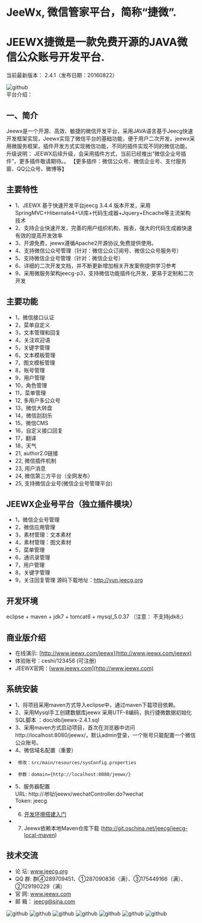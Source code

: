 JeeWx, 微信管家平台，简称“捷微”.
===============
JEEWX捷微是一款免费开源的JAVA微信公众账号开发平台.
===============
当前最新版本： 2.4.1（发布日期：20160822）

![github](http://img.blog.csdn.net/20140706133601296?watermark/2/text/aHR0cDovL2Jsb2cuY3Nkbi5uZXQvemhhbmdkYWlzY290dA==/font/5a6L5L2T/fontsize/400/fill/I0JBQkFCMA==/dissolve/70/gravity/Center "jeewx")
<br>平台介绍：

一、简介
-----------------------------------
Jeewx是一个开源、高效、敏捷的微信开发平台，采用JAVA语言基于Jeecg快速开发框架实现，Jeewx实现了微信平台的基础功能，便于用户二次开发。jeewx采用微服务框架，插件开发方式实现微信功能，不同的插件实现不同的微信功能。
 升级说明： JEEWX后续升级，会采用插件方式，当前已经推出“微信企业号插件”，更多插件敬请期待。。
【更多插件：微信公众号、微信企业号、支付服务窗、QQ公众号、微博等】

主要特性
-----------------------------------
* 	1、JEEWX 基于快速开发平台jeecg 3.4.4 版本开发，采用SpringMVC+Hibernate4+UI库+代码生成器+Jquery+Ehcache等主流架构技术
*   2、支持企业快速开发，完善的用户组织机构，报表，强大的代码生成器快速有效的提高开发效率
*   3、开源免费，jeewx遵循Apache2开源协议,免费提供使用。
*   4、支持微信公众号管理（针对：微信公众订阅号、微信公众号服务号）
*   5、支持微信企业号管理（针对：微信企业号）
*   6、详细的二次开发文档，并不断更新增加相关开发案例提供学习参考
*   9、采用微服务架构jeecg-p3，支持微信功能插件化开发，更易于定制和二次开发

主要功能
-----------------------------------
*   1，微信接口认证
*   2，菜单自定义
*   3，文本管理和回复
*   4，关注欢迎语
*   5，关键字管理
*   6，文本模板管理
*   7，图文模板管理
*   8，账号管理
*   9，用户管理
*   10，角色管理
*   11，菜单管理
*   12, 多用户多公众号
*   13，微信大转盘
*   14，微信刮刮乐
*   15，微信CMS
*   16，自定义接口回复
*   17，翻译
*   18，天气
*   21, author2.0链接
*   22, 微信插件机制
*   23, 用户消息
*   24, 微信第三方平台（全网发布）
*   25, 支持微信企业号(微信企业号管理平台)


JEEWX企业号平台（独立插件模块）
-----------------------------------
*   1，微信企业号管理
*   2，微信应用管理
*   3，素材管理：文本素材
*   4，素材管理：图文素材
*   5，菜单管理
*   6，通讯录管理
*   7，用户管理
*   8，关键字管理
*   9，关注回复管理
    源码下载地址：http://yun.jeecg.org

开发环境
-----------------------------------
  eclipse + maven + jdk7 + tomcat6 + mysql_5.0.37 （注意： 不支持jdk8;）

商业版介绍
-----------------------------------
*   在线演示: [http://www.jeewx.com/jeewx](http://www.jeewx.com/jeewx)
*   体验账号：ceshi/123456 (可注册)
*   JEEWX官网：[www.jeewx.com](http://www.jeewx.com)

系统安装
-----------------------------------
* 	1、将项目采用maven方式导入eclipse中，通过maven下载项目依赖。
* 	2、采用Mysql手工创建数据库jeewx 采用UTF-8编码，执行捷微数据初始化SQL脚本 ：doc/db/jeewx-2.4.1.sql
* 	3、采用maven方式启动项目，首次在浏览器中访问 http://localhost:8080/jeewx/，默认admin登录，一个账号只能配置一个微信公众账号。
* 	4、微信域名配置（重要）
* 	   修改：src/main/resources/sysConfig.properties
* 	   参数：domain={http://localhost:8080/jeewx/}
* 	5、服务器配置      
        URL:   http://*地址*/jeewx/wechatController.do?wechat<br>
        Token:  jeecg<br>
*   6. [开发环境搭建入门](http://www.jeecg.org/forum.php?mod=viewthread&tid=2080&extra=page%3D2) 
*   7. Jeewx依赖本地Maven仓库下载 (http://git.oschina.net/jeecg/jeecg-local-maven) 

技术交流
-----------------------------------
* 	论 坛:  www.jeecg.org
* 	QQ 群:  群④289709451、①287090836（满）、③175449166（满）、②129190229（满）
* 	官 网:  www.jeewx.com
* 	邮 箱： jeecg@sina.com

![github](http://img.blog.csdn.net/20160822173828381?watermark/2/text/aHR0cDovL2Jsb2cuY3Nkbi5uZXQv/font/5a6L5L2T/fontsize/400/fill/I0JBQkFCMA==/dissolve/70/gravity/Center "jeewx")
![github](http://img.blog.csdn.net/20160822173833177?watermark/2/text/aHR0cDovL2Jsb2cuY3Nkbi5uZXQv/font/5a6L5L2T/fontsize/400/fill/I0JBQkFCMA==/dissolve/70/gravity/Center "jeewx")
![github](http://img.blog.csdn.net/20160323152508827?watermark/2/text/aHR0cDovL2Jsb2cuY3Nkbi5uZXQv/font/5a6L5L2T/fontsize/400/fill/I0JBQkFCMA==/dissolve/70/gravity/Center "jeewx")
![github](http://img.blog.csdn.net/20160323153059001?watermark/2/text/aHR0cDovL2Jsb2cuY3Nkbi5uZXQv/font/5a6L5L2T/fontsize/400/fill/I0JBQkFCMA==/dissolve/70/gravity/Center "jeewx")
![github](http://img.blog.csdn.net/20160323153104923?watermark/2/text/aHR0cDovL2Jsb2cuY3Nkbi5uZXQv/font/5a6L5L2T/fontsize/400/fill/I0JBQkFCMA==/dissolve/70/gravity/Center "jeewx")
![github](http://img.blog.csdn.net/20160323153117501?watermark/2/text/aHR0cDovL2Jsb2cuY3Nkbi5uZXQv/font/5a6L5L2T/fontsize/400/fill/I0JBQkFCMA==/dissolve/70/gravity/Center "jeewx")
![github](http://img.blog.csdn.net/20160323153122251?watermark/2/text/aHR0cDovL2Jsb2cuY3Nkbi5uZXQv/font/5a6L5L2T/fontsize/400/fill/I0JBQkFCMA==/dissolve/70/gravity/Center "jeewx")
